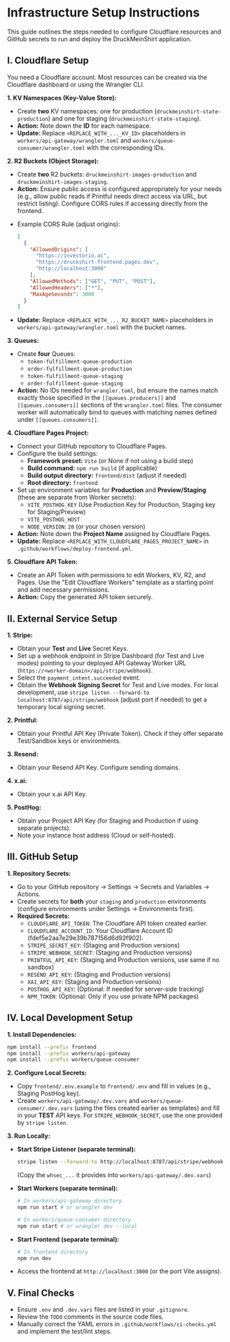 # Infrastructure Setup Instructions

This guide outlines the steps needed to configure Cloudflare resources and GitHub secrets to run and deploy the DruckMeinShirt application.

## I. Cloudflare Setup

You need a Cloudflare account. Most resources can be created via the Cloudflare dashboard or using the Wrangler CLI.

**1. KV Namespaces (Key-Value Store):**

- Create **two** KV namespaces: one for production (`druckmeinshirt-state-production`) and one for staging (`druckmeinshirt-state-staging`).
- **Action:** Note down the **ID** for each namespace.
- **Update:** Replace `<REPLACE_WITH_..._KV_ID>` placeholders in `workers/api-gateway/wrangler.toml` and `workers/queue-consumer/wrangler.toml` with the corresponding IDs.

**2. R2 Buckets (Object Storage):**

- Create **two** R2 buckets: `druckmeinshirt-images-production` and `druckmeinshirt-images-staging`.
- **Action:** Ensure public access is configured appropriately for your needs (e.g., allow public reads if Printful needs direct access via URL, but restrict listing). Configure CORS rules if accessing directly from the frontend.

* Example CORS Rule (adjust origins):
  ```json
  [
    {
      "AllowedOrigins": [
        "https://investorio.ai",
        "https://druckshirt-frontend.pages.dev",
        "http://localhost:3000"
      ],
      "AllowedMethods": ["GET", "PUT", "POST"],
      "AllowedHeaders": ["*"],
      "MaxAgeSeconds": 3000
    }
  ]
  ```

- **Update:** Replace `<REPLACE_WITH_..._R2_BUCKET_NAME>` placeholders in `workers/api-gateway/wrangler.toml` with the bucket names.

**3. Queues:**

- Create **four** Queues:
  - `token-fulfillment-queue-production`
  - `order-fulfillment-queue-production`
  - `token-fulfillment-queue-staging`
  - `order-fulfillment-queue-staging`
- **Action:** No IDs needed for `wrangler.toml`, but ensure the names match exactly those specified in the `[[queues.producers]]` and `[[queues.consumers]]` sections of the `wrangler.toml` files. The consumer worker will automatically bind to queues with matching names defined under `[[queues.consumers]]`.

**4. Cloudflare Pages Project:**

- Connect your GitHub repository to Cloudflare Pages.
- Configure the build settings:
  - **Framework preset:** `Vite` (or None if not using a build step)
  - **Build command:** `npm run build` (if applicable)
  - **Build output directory:** `frontend/dist` (adjust if needed)
  - **Root directory:** `frontend`
- Set up environment variables for **Production** and **Preview/Staging** (these are separate from Worker secrets):
  - `VITE_POSTHOG_KEY` (Use Production Key for Production, Staging key for Staging/Preview)
  - `VITE_POSTHOG_HOST`
  - `NODE_VERSION`: `20` (or your chosen version)
- **Action:** Note down the **Project Name** assigned by Cloudflare Pages.
- **Update:** Replace `<REPLACE_WITH_CLOUDFLARE_PAGES_PROJECT_NAME>` in `.github/workflows/deploy-frontend.yml`.

**5. Cloudflare API Token:**

- Create an API Token with permissions to edit Workers, KV, R2, and Pages. Use the "Edit Cloudflare Workers" template as a starting point and add necessary permissions.
- **Action:** Copy the generated API token securely.

## II. External Service Setup

**1. Stripe:**

- Obtain your **Test** and **Live** Secret Keys.
- Set up a webhook endpoint in Stripe Dashboard (for Test and Live modes) pointing to your deployed API Gateway Worker URL (`https://<worker-domain>/api/stripe/webhook`).
- Select the `payment_intent.succeeded` event.
- Obtain the **Webhook Signing Secret** for Test and Live modes. For local development, use `stripe listen --forward-to localhost:8787/api/stripe/webhook` (adjust port if needed) to get a temporary local signing secret.

**2. Printful:**

- Obtain your Printful API Key (Private Token). Check if they offer separate Test/Sandbox keys or environments.

**3. Resend:**

- Obtain your Resend API Key. Configure sending domains.

**4. x.ai:**

- Obtain your x.ai API Key.

**5. PostHog:**

- Obtain your Project API Key (for Staging and Production if using separate projects).
- Note your instance host address (Cloud or self-hosted).

## III. GitHub Setup

**1. Repository Secrets:**

- Go to your GitHub repository -> Settings -> Secrets and Variables -> Actions.
- Create secrets for **both** your `staging` and `production` environments (configure environments under Settings -> Environments first).
- **Required Secrets:**
  - `CLOUDFLARE_API_TOKEN`: The Cloudflare API token created earlier.
  - `CLOUDFLARE_ACCOUNT_ID`: Your Cloudflare Account ID (fdef5e2aa7e29e39b787156d6d92f902).
  - `STRIPE_SECRET_KEY`: (Staging and Production versions)
  - `STRIPE_WEBHOOK_SECRET`: (Staging and Production versions)
  - `PRINTFUL_API_KEY`: (Staging and Production versions, use same if no sandbox)
  - `RESEND_API_KEY`: (Staging and Production versions)
  - `XAI_API_KEY`: (Staging and Production versions)
  - `POSTHOG_API_KEY`: (Optional: If needed for server-side tracking)
  - `NPM_TOKEN`: (Optional: Only if you use private NPM packages)

## IV. Local Development Setup

**1. Install Dependencies:**

```bash
npm install --prefix frontend
npm install --prefix workers/api-gateway
npm install --prefix workers/queue-consumer
```

**2. Configure Local Secrets:**

- Copy `frontend/.env.example` to `frontend/.env` and fill in values (e.g., Staging PostHog key).
- Create `workers/api-gateway/.dev.vars` and `workers/queue-consumer/.dev.vars` (using the files created earlier as templates) and fill in your **TEST** API keys. For `STRIPE_WEBHOOK_SECRET`, use the one provided by `stripe listen`.

**3. Run Locally:**

- **Start Stripe Listener (separate terminal):**
  ```bash
  stripe listen --forward-to http://localhost:8787/api/stripe/webhook
  ```
  (Copy the `whsec_...` it provides into `workers/api-gateway/.dev.vars`)
- **Start Workers (separate terminal):**

  ```bash
  # In workers/api-gateway directory
  npm run start # or wrangler dev

  # In workers/queue-consumer directory
  npm run start # or wrangler dev --local
  ```

- **Start Frontend (separate terminal):**
  ```bash
  # In frontend directory
  npm run dev
  ```
- Access the frontend at `http://localhost:3000` (or the port Vite assigns).

## V. Final Checks

- Ensure `.env` and `.dev.vars` files are listed in your `.gitignore`.
- Review the `TODO` comments in the source code files.
- Manually correct the YAML errors in `.github/workflows/ci-checks.yml` and implement the test/lint steps.
